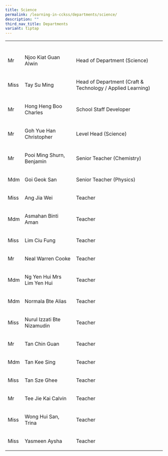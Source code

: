 ```yaml
---
title: Science
permalink: /learning-in-cckss/departments/science/
description: ""
third_nav_title: Departments
variant: tiptap
---
```

<table><tbody><tr><th rowspan="1" colspan="1"><p></p></th><th rowspan="1" colspan="1"><p></p></th><th rowspan="1" colspan="1"><p></p></th></tr><tr><td rowspan="1" colspan="1"><p>Mr</p></td><td rowspan="1" colspan="1"><p>Njoo Kiat Guan Alwin</p></td><td rowspan="1" colspan="1"><p>Head of Department (Science)</p></td></tr><tr><td rowspan="1" colspan="1"><p>Miss</p></td><td rowspan="1" colspan="1"><p>Tay Su Ming</p></td><td rowspan="1" colspan="1"><p>Head of Department (Craft &amp; Technology / Applied Learning)</p></td></tr><tr><td rowspan="1" colspan="1"><p>Mr</p></td><td rowspan="1" colspan="1"><p>Hong Heng Boo Charles</p></td><td rowspan="1" colspan="1"><p>School Staff Developer</p></td></tr><tr><td rowspan="1" colspan="1"><p>Mr</p></td><td rowspan="1" colspan="1"><p>Goh Yue Han Christopher</p></td><td rowspan="1" colspan="1"><p>Level Head (Science)</p></td></tr><tr><td rowspan="1" colspan="1"><p>Mr</p></td><td rowspan="1" colspan="1"><p>Pooi Ming Shurn, Benjamin</p></td><td rowspan="1" colspan="1"><p>Senior Teacher (Chemistry)</p></td></tr><tr><td rowspan="1" colspan="1"><p>Mdm</p></td><td rowspan="1" colspan="1"><p>Goi Geok San</p></td><td rowspan="1" colspan="1"><p>Senior Teacher (Physics)</p></td></tr><tr><td rowspan="1" colspan="1"><p>Miss</p></td><td rowspan="1" colspan="1"><p>Ang Jia Wei</p></td><td rowspan="1" colspan="1"><p>Teacher</p></td></tr><tr><td rowspan="1" colspan="1"><p>Mdm</p></td><td rowspan="1" colspan="1"><p>Asmahan Binti Aman</p></td><td rowspan="1" colspan="1"><p>Teacher</p></td></tr><tr><td rowspan="1" colspan="1"><p>Miss</p></td><td rowspan="1" colspan="1"><p>Lim Ciu Fung</p></td><td rowspan="1" colspan="1"><p>Teacher</p></td></tr><tr><td rowspan="1" colspan="1"><p>Mr</p></td><td rowspan="1" colspan="1"><p>Neal Warren Cooke</p></td><td rowspan="1" colspan="1"><p>Teacher</p></td></tr><tr><td rowspan="1" colspan="1"><p>Mdm</p></td><td rowspan="1" colspan="1"><p>Ng Yen Hui Mrs Lim Yen Hui</p></td><td rowspan="1" colspan="1"><p>Teacher</p></td></tr><tr><td rowspan="1" colspan="1"><p>Mdm</p></td><td rowspan="1" colspan="1"><p>Normala Bte Alias</p></td><td rowspan="1" colspan="1"><p>Teacher</p></td></tr><tr><td rowspan="1" colspan="1"><p>Miss</p></td><td rowspan="1" colspan="1"><p>Nurul Izzati Bte Nizamudin</p></td><td rowspan="1" colspan="1"><p>Teacher</p></td></tr><tr><td rowspan="1" colspan="1"><p>Mr</p></td><td rowspan="1" colspan="1"><p>Tan Chin Guan</p></td><td rowspan="1" colspan="1"><p>Teacher</p></td></tr><tr><td rowspan="1" colspan="1"><p>Mdm</p></td><td rowspan="1" colspan="1"><p>Tan Kee Sing</p></td><td rowspan="1" colspan="1"><p>Teacher</p></td></tr><tr><td rowspan="1" colspan="1"><p>Miss</p></td><td rowspan="1" colspan="1"><p>Tan Sze Ghee</p></td><td rowspan="1" colspan="1"><p>Teacher</p></td></tr><tr><td rowspan="1" colspan="1"><p>Mr</p></td><td rowspan="1" colspan="1"><p>Tee Jie Kai Calvin</p></td><td rowspan="1" colspan="1"><p>Teacher</p></td></tr><tr><td rowspan="1" colspan="1"><p>Miss</p></td><td rowspan="1" colspan="1"><p>Wong Hui San, Trina</p></td><td rowspan="1" colspan="1"><p>Teacher</p></td></tr><tr><td rowspan="1" colspan="1"><p>Miss</p></td><td rowspan="1" colspan="1"><p>Yasmeen Aysha</p></td><td rowspan="1" colspan="1"><p>Teacher</p></td></tr></tbody></table><p></p>